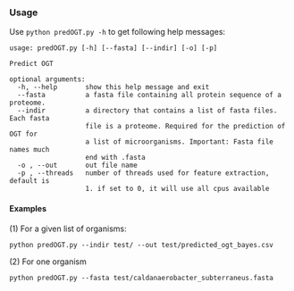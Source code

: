 ### Usage
Use `python predOGT.py -h` to get following help messages:
```
usage: predOGT.py [-h] [--fasta] [--indir] [-o] [-p]

Predict OGT

optional arguments:
  -h, --help       show this help message and exit
  --fasta          a fasta file containing all protein sequence of a proteome.
  --indir          a directory that contains a list of fasta files. Each fasta
                   file is a proteome. Required for the prediction of OGT for
                   a list of microorganisms. Important: Fasta file names much
                   end with .fasta
  -o , --out       out file name
  -p , --threads   number of threads used for feature extraction, default is
                   1. if set to 0, it will use all cpus available
```

#### Examples
(1) For a given list of organisms:
```
python predOGT.py --indir test/ --out test/predicted_ogt_bayes.csv
```
   
(2) For one organism

```
python predOGT.py --fasta test/caldanaerobacter_subterraneus.fasta
```
